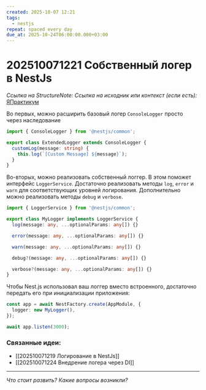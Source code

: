 ```yaml
---
created: 2025-10-07 12:21
tags:
  - nestjs
repeat: spaced every day
due_at: 2025-10-24T06:00:00.000+03:00
---
```

# 202510071221 Собственный логер в NestJs

*Ссылка на StructureNote:* 
*Ссылка на исходник или контекст (если есть):* [ЯПрактикум](https://practicum.yandex.ru/trainer/backend-nodejs/lesson/2d1e1537-8eaf-410d-b0d1-bd17aefcd137/)

Во первых, можно расширить базовый логер `ConsoleLogger` просто через наследование

```ts
import { ConsoleLogger } from '@nestjs/common';

export class ExtendedLogger extends ConsoleLogger {
  customLog(message: string) {
    this.log(`[Custom Message] ${message}`);
  } 
}
```

Во-вторых, можно реализовать собственный логгер. В этом поможет интерфейс `LoggerService`. Достаточно реализовать методы `log`, `error` и `warn` для соответствующих уровней логирования. Дополнительно можно реализовать методы `debug` и `verbose`.

```ts
import { LoggerService } from '@nestjs/common';

export class MyLogger implements LoggerService {
  log(message: any, ...optionalParams: any[]) {}

  error(message: any, ...optionalParams: any[]) {}

  warn(message: any, ...optionalParams: any[]) {}

  debug?(message: any, ...optionalParams: any[]) {}

  verbose?(message: any, ...optionalParams: any[]) {}
}
```

Чтобы Nest.js использовал ваш логгер вместо встроенного, достаточно передать его при инициализации приложения:

```ts
const app = await NestFactory.create(AppModule, {
  logger: new MyLogger(),
});

await app.listen(3000);
```

### Связанные идеи:

* [[202510071219 Логирование в NestJs]]
* [[202510071224 Внедрение логера через DI]]
---

*Что стоит развить? Какие вопросы возникли?*
